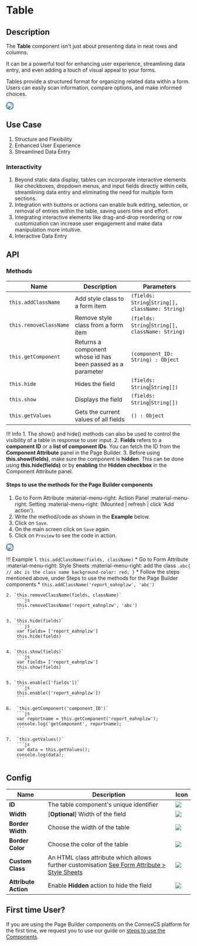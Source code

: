 # Table

## Description

The **Table** component isn't just about presenting data in neat rows and columns.

It can be a powerful tool for enhancing user experience, streamlining data entry, and even adding a touch of visual appeal to your forms.

Tables provide a structured format for organizing related data within a form. Users can easily scan information, compare options, and make informed choices.

<img src= "/apps/components/img/table.png" style="border: 2px solid #4472C4; border-radius: 8px;">

## Use Case

1. Structure and Flexibility
2. Enhanced User Experience
3. Streamlined Data Entry

### Interactivity

1. Beyond static data display, tables can incorporate interactive elements like checkboxes, dropdown menus, and input fields directly within cells, streamlining data entry and eliminating the need for multiple form sections.
2. Integration with buttons or actions can enable bulk editing, selection, or removal of entries within the table, saving users time and effort.
3. Integrating interactive elements like drag-and-drop reordering or row customization can increase user engagement and make data manipulation more intuitive.
4. Interactive Data Entry

## API

### Methods

| **Name**| **Description**|**Parameters**|
|---------|----------------|--------------|
|`this.addClassName`|Add style class to a form item|`(fields: String`&#124;`String[], className: String)`|
|`this.removeClassName`|Remove style class from a form item|`(fields: String`&#124;`String[], className: String)`|
|`this.getComponent`|Returns a component whose id has been passed as a parameter|`(component_ID: String) : Object`|
|`this.hide`|Hides the field|`(fields: String`&#124;`String[])`|
|`this.show`|Displays the field|`(fields: String`&#124;`String[])`|
|`this.getValues`|Gets the current values of all fields|`() : Object`|

!!! Info
    1. The show() and hide() methods can also be used to control the visibility of a table in response to user input.
    2. **Fields** refers to a **component ID** or a **list of component IDs**. You can fetch the ID from the **Component Attribute** panel in the Page Builder.
    3. Before using **this.show(fields)**, make sure the component is **hidden**. This can be done using **this.hide(fields)** or by **enabling** the **Hidden checkbox** in the Component Attribute panel.

#### Steps to use the methods for the Page Builder components

1. Go to Form Attribute :material-menu-right: Action Panel :material-menu-right: Setting :material-menu-right: (Mounted | refresh | click 'Add action').
2. Write the method/code as shown in the **Example** below.
3. Click on `Save`.
4. On the main screen click on `Save` again.
5. Click on `Preview` to see the code in action.
<img src= "/apps/components/img/table2.png" style="border: 2px solid #4472C4; border-radius: 8px;">

!!! Example
    1. `this.addClassName(fields, className)`
          * Go to Form Attribute :material-menu-right: Style Sheets :material-menu-right: add the class
            ```
            .abc{ // abc is the class name
            background-color: red;
            }
            ```
          * Follow the steps mentioned above, under Steps to use the methods for the Page Builder components
          * ```
            this.addClassName('report_eahnplzw', 'abc')
            ```

    2. `this.removeClassName(fields, className)`
        ```js
        this.removeClassName('report_eahnplzw', 'abc')
        ```
    
    3. `this.hide(fields)`
        ```js
        var fields= ['report_eahnplzw']
        this.hide(fields)
        ```
    
    4. `this.show(fields)`
        ```js
        var fields= ['report_eahnplzw']
        this.show(fields)
        ```
    
    5. `this.enable(['fields'])`
        ```js
        this.enable(['report_eahnplzw'])
        ```

    6.  `this.getComponent('component_ID')`
        ```js
        var reportname = this.getComponent('report_eahnplzw');
        console.log('getComponent', reportname);
        ```
    
    7.  `this.getValues()`
        ```js
        var data = this.getValues();
        console.log(data);
        ```

## Config

| **Name**|**Description**|**Icon**|
|---------|---------------|--------|
|**ID**| The table component's unique identifier|<img src= "/apps/components/img/input_id.png">|
|**Width**| [**Optional**] Width of the field|<img src= "/apps/components/img/input_width.png">|
|**Border Width**|Choose the width of the table|<img src= "/apps/components/img/table_border.png">|
|**Border Color**|Choose the color of the table|<img src= "/apps/components/img/table_color.png">|
|**Custom Class**| An HTML class attribute which allows further customisation [See Form Attribute > Style Sheets](https://docs.connexcs.com/apps/page-builder/#form-attribute)|<img src= "/apps/components/img/input_customclass.png">|
|**Attribute Action**|Enable **Hidden** action to hide the field|<img src= "/apps/components/img/alert_arrtibuteaction.png">|

## First time User?

If you are using the Page Builder components on the ConnexCS platform for the first time, we request you to use our guide on <a href="https://docs.connexcs.com/apps/page-builder/#steps-to-use-components-in-the-page-builder" target="_blank">steps to use the Components</a>.
